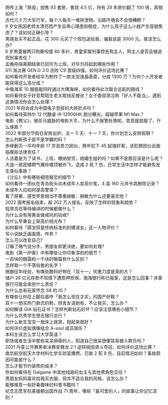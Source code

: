 网传上海「房叔」抛售 93 套房，套现 4.5 亿，持有 28 年房价翻了 100 倍，真相如何？  
古代几十万大军行军，每个人每天一堆排泄物，沿路环境会不会很糟糕？  
9 岁女孩因老师太漂亮而产生自卑心理患抑郁症，为什么孩子这么小就产生容貌焦虑了？该如何正确引导？  
男朋友买不起正品，花 300 元买了个假包送给我，骗我说是 3000 元，我该怎么办?  
6 岁男童被两只狗撕咬缝 80 多针，男童家属刑事控告狗主人，狗主人是否会被追究刑事责任？  
孟晚舟隔离期结束已回华为上班，对华为将起到哪些作用？  
S11 淘汰赛 GEN.G 3:0 击败 C9 晋级四强，如何评价这场比赛？  
如何看待开发者给华为制作了一款太空液晶表盘，分成 1300 万？为何个人开发者能获得这么高分成？  
中俄海军 10 艘舰艇同时通过大隅海峡，如何看待此次联合巡航的路线？  
如何看待女子好意帮陌生老太取钱反被讹？女子委屈哭泣称「好人不能当」，遇到这类情况你会怎么处理？  
2021 年将会成为中国电子竞技的大转折点吗？  
如何看待英特尔 12 代酷睿 i9-12900HK 跑分曝光，超越苹果 M1 Max？  
电影《教父》，被杀马威胁的电影大亨，为什么不报警处理呢，乖乖就屈服了，什么缘故？  
2022 年部分节假日安排出炉，五一 5 天、十一 7 天，你计划怎么安排假期？  
怎么判断孩子是不是学霸的料？  
赤峰剿灭一平均年龄 17 岁恶势力团伙，两年犯下 45 起强奸案，该犯罪团伙会面临哪些法律责任？  
人活着是为了读书，上班，缴纳房贷，结婚生娃的吗？如果不是那应该是什么呢？  
大连一居民楼燃气爆炸楼顶被炸飞，造成 2 死 7 伤，日常生活中怎样才能避免发生类似事故？  
《沙丘》中有哪些细思极恐的细节？  
如何看待一团伙在青岛街头向未成年人卖高价笔，4 盒 160 元并令其删除记录？未成年人应如何提高警惕？  
看了原著，感觉罗恩相当不尊重赫敏，赫敏为什么还要喜欢他？  
2022 国考报名结束，超 202 万人报名，反映了怎样的现象和趋势？  
程序员在等待编译的时候都做什么？  
为什么没有用黄金做戒托的钻戒?  
为什么苹果会上架高价抛光布？  
如何看待「薛宝钗是传统标准的封建淑女」这一人物评价？  
写小说缺乏画面感，咋弄？  
怎么可以改变自己?  
订婚了赌气说分手，男朋友却更决绝，要如何处理?  
电影《第一炉香》中有哪些让你印象深刻的细节？  
一百块的眼霜和一千块的眼霜有什么区别？  
怎样取一个不落俗套的名字？  
根据往年经验，有哪些数码好物在「双十一」优惠力度是真的大？  
储户 28 亿元存款不知情下遭质押担保，渤海银行称已报案，这是怎么回事？涉事银行可能会承担什么责任？  
为什么总有玩家怀念 S8 的 IG？  
有哪些让你在上脚后直呼「我怎么现在才买」的国产好鞋？  
双十一想买热门款式的鞋，但舍友说她有，不让我买，怎么办？  
如何解读 GIA 钻石证书？怎样判断钻石好坏？应该注意哪些小细节？  
为什么优秀学生想去银行总行？  
为什么新生宝宝一放床上就哭，抱起来就好？  
如何评价虚拟偶像组合 A-soul 成员珈乐？  
本科生该怎么学习大学英语？  
职场或者生活中那些呆呆萌萌的人，知道自己很呆很傻容易被人欺负吗？  
2021 丹麦公开赛男单决赛安赛龙 2:1 逆转桃田贤斗夺冠，如何评价这场比赛？  
南京航空航天大学材料化学实验室爆燃，已致 2 死 9 伤，目前情况如何？事故原因可能是什么？  
怎么才能节约装修的成本？  
你如何看待在 Galgame 中其他线路的女主与其他男角色交往？  
男朋友妈妈喜欢给我买衣服，但并不适合我的风格，该怎么办？  
能够推荐一些好看趣味的科普书籍吗？  
纪念志愿军抗美援朝出国作战 71 周年，哪些「最可爱的人」的故事让你记忆深刻？  

